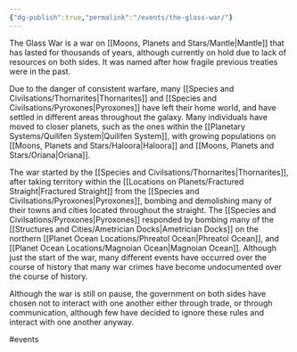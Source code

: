 ```yaml
---
{"dg-publish":true,"permalink":"/events/the-glass-war/"}
---
```


The Glass War is a war on [[Moons, Planets and Stars/Mantle\|Mantle]] that has lasted for thousands of years, although currently on hold due to lack of resources on both sides. It was named after how fragile previous treaties were in the past.

Due to the danger of consistent warfare, many [[Species and Civilsations/Thornarites\|Thornarites]] and [[Species and Civilsations/Pyroxones\|Pyroxones]] have left their home world, and have settled in different areas throughout the galaxy. Many individuals have moved to closer planets, such as the ones within the [[Planetary Systems/Quilifen System\|Quilifen System]], with growing populations on [[Moons, Planets and Stars/Haloora\|Haloora]] and [[Moons, Planets and Stars/Oriana\|Oriana]].

The war started by the [[Species and Civilsations/Thornarites\|Thornarites]], after taking territory within the [[Locations on Planets/Fractured Straight\|Fractured Straight]] from the [[Species and Civilsations/Pyroxones\|Pyroxones]], bombing and demolishing many of their towns and cities located throughout the straight. The [[Species and Civilsations/Pyroxones\|Pyroxones]] responded by bombing many of the [[Structures and Cities/Ametrician Docks\|Ametrician Docks]] on the northern [[Planet Ocean Locations/Phreatol Ocean\|Phreatol Ocean]], and [[Planet Ocean Locations/Magnoian Ocean\|Magnoian Ocean]]. Although just the start of the war, many different events have occurred over the course of history that many war crimes have become undocumented over the course of history.

Although the war is still on pause, the government on both sides have chosen not to interact with one another either through trade, or through communication, although few have decided to ignore these rules and interact with one another anyway.

#events 
